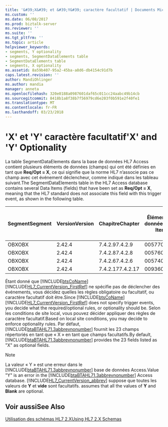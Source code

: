 ```yaml
---
title: '&#39;X&#39; et &#39;Y&#39; caractère facultatif | Documents Microsoft'
ms.custom: ''
ms.date: 06/08/2017
ms.prod: biztalk-server
ms.reviewer: ''
ms.suite: ''
ms.tgt_pltfrm: ''
ms.topic: article
helpviewer_keywords:
- segments, Y optionality
- segments, SegmentDataElements table
- SegmentDataElements table
- segments, X optionality
ms.assetid: 8a59b407-95a2-45ba-a8d6-db4154c91d7b
caps.latest.revision: ''
author: MandiOhlinger
ms.author: mandia
manager: anneta
ms.openlocfilehash: 320e0188a0987601daf65c011cc24aabc49b14cb
ms.sourcegitcommit: 8418b1a8f38b7f56979cd6e203f0b591e2f40fe1
ms.translationtype: MT
ms.contentlocale: fr-FR
ms.lasthandoff: 03/23/2018
---
```

# <a name="39x39-and-39y39-optionality"></a><span data-ttu-id="364a6-102">&#39;X&#39; et &#39;Y&#39; caractère facultatif</span><span class="sxs-lookup"><span data-stu-id="364a6-102">&#39;X&#39; and &#39;Y&#39; Optionality</span></span>
<span data-ttu-id="364a6-103">La table SegmentDataElements dans la base de données HL7 Access contient plusieurs éléments de données (champs) qui ont été définies en tant que **Req/Opt = X**, ce qui signifie que la norme HL7 n’associe pas ce champ avec cet événement déclencheur, comme indiqué dans les tableau suivant.</span><span class="sxs-lookup"><span data-stu-id="364a6-103">The SegmentDataElements table in the HL7 Access database contains several Data Items (fields) that have been set as **Req/Opt = X**, meaning that the HL7 standard does not associate this field with this trigger event, as shown in the following table.</span></span>  
  
|<span data-ttu-id="364a6-104">Segment</span><span class="sxs-lookup"><span data-stu-id="364a6-104">Segment</span></span>|<span data-ttu-id="364a6-105">Version</span><span class="sxs-lookup"><span data-stu-id="364a6-105">Version</span></span>|<span data-ttu-id="364a6-106">Chapitre</span><span class="sxs-lookup"><span data-stu-id="364a6-106">Chapter</span></span>|<span data-ttu-id="364a6-107">Élément de données</span><span class="sxs-lookup"><span data-stu-id="364a6-107">Data Item</span></span>|<span data-ttu-id="364a6-108">Requis /</span><span class="sxs-lookup"><span data-stu-id="364a6-108">Required/</span></span><br /><br /> <span data-ttu-id="364a6-109">Ce paramètre est facultatif</span><span class="sxs-lookup"><span data-stu-id="364a6-109">Optional</span></span>|<span data-ttu-id="364a6-110">Rapport</span><span class="sxs-lookup"><span data-stu-id="364a6-110">Report</span></span>|<span data-ttu-id="364a6-111">Number</span><span class="sxs-lookup"><span data-stu-id="364a6-111">Number</span></span>|<span data-ttu-id="364a6-112">HTML Standard</span><span class="sxs-lookup"><span data-stu-id="364a6-112">HTML Standard</span></span>|  
|-------------|-------------|-------------|---------------|-----------------------------|------------|------------|-------------------|  
|<span data-ttu-id="364a6-113">OBX</span><span class="sxs-lookup"><span data-stu-id="364a6-113">OBX</span></span>|<span data-ttu-id="364a6-114">2.4</span><span class="sxs-lookup"><span data-stu-id="364a6-114">2.4</span></span>|<span data-ttu-id="364a6-115">7.4.2.9</span><span class="sxs-lookup"><span data-stu-id="364a6-115">7.4.2.9</span></span>|<span data-ttu-id="364a6-116">00577</span><span class="sxs-lookup"><span data-stu-id="364a6-116">00577</span></span>|<span data-ttu-id="364a6-117">X</span><span class="sxs-lookup"><span data-stu-id="364a6-117">X</span></span>|<span data-ttu-id="364a6-118">O</span><span class="sxs-lookup"><span data-stu-id="364a6-118">Y</span></span>|<span data-ttu-id="364a6-119">5</span><span class="sxs-lookup"><span data-stu-id="364a6-119">5</span></span>|<span data-ttu-id="364a6-120">ch07.htm#Heading113</span><span class="sxs-lookup"><span data-stu-id="364a6-120">ch07.htm#Heading113</span></span>|  
|<span data-ttu-id="364a6-121">OBX</span><span class="sxs-lookup"><span data-stu-id="364a6-121">OBX</span></span>|<span data-ttu-id="364a6-122">2.4</span><span class="sxs-lookup"><span data-stu-id="364a6-122">2.4</span></span>|<span data-ttu-id="364a6-123">7.4.2.8</span><span class="sxs-lookup"><span data-stu-id="364a6-123">7.4.2.8</span></span>|<span data-ttu-id="364a6-124">00576</span><span class="sxs-lookup"><span data-stu-id="364a6-124">00576</span></span>|<span data-ttu-id="364a6-125">X</span><span class="sxs-lookup"><span data-stu-id="364a6-125">X</span></span>||<span data-ttu-id="364a6-126">0</span><span class="sxs-lookup"><span data-stu-id="364a6-126">0</span></span>|<span data-ttu-id="364a6-127">ch07.htm#Heading112</span><span class="sxs-lookup"><span data-stu-id="364a6-127">ch07.htm#Heading112</span></span>|  
|<span data-ttu-id="364a6-128">OBX</span><span class="sxs-lookup"><span data-stu-id="364a6-128">OBX</span></span>|<span data-ttu-id="364a6-129">2.4</span><span class="sxs-lookup"><span data-stu-id="364a6-129">2.4</span></span>|<span data-ttu-id="364a6-130">7.4.2.6</span><span class="sxs-lookup"><span data-stu-id="364a6-130">7.4.2.6</span></span>|<span data-ttu-id="364a6-131">00574</span><span class="sxs-lookup"><span data-stu-id="364a6-131">00574</span></span>|<span data-ttu-id="364a6-132">X</span><span class="sxs-lookup"><span data-stu-id="364a6-132">X</span></span>||<span data-ttu-id="364a6-133">0</span><span class="sxs-lookup"><span data-stu-id="364a6-133">0</span></span>|<span data-ttu-id="364a6-134">ch07.htm#Heading107</span><span class="sxs-lookup"><span data-stu-id="364a6-134">ch07.htm#Heading107</span></span>|  
|<span data-ttu-id="364a6-135">OBX</span><span class="sxs-lookup"><span data-stu-id="364a6-135">OBX</span></span>|<span data-ttu-id="364a6-136">2.4</span><span class="sxs-lookup"><span data-stu-id="364a6-136">2.4</span></span>|<span data-ttu-id="364a6-137">7.4.2.17</span><span class="sxs-lookup"><span data-stu-id="364a6-137">7.4.2.17</span></span>|<span data-ttu-id="364a6-138">00936</span><span class="sxs-lookup"><span data-stu-id="364a6-138">00936</span></span>|<span data-ttu-id="364a6-139">X</span><span class="sxs-lookup"><span data-stu-id="364a6-139">X</span></span>|<span data-ttu-id="364a6-140">O</span><span class="sxs-lookup"><span data-stu-id="364a6-140">Y</span></span>|<span data-ttu-id="364a6-141">0</span><span class="sxs-lookup"><span data-stu-id="364a6-141">0</span></span>|<span data-ttu-id="364a6-142">ch07.htm#Heading121</span><span class="sxs-lookup"><span data-stu-id="364a6-142">ch07.htm#Heading121</span></span>|  
  
 <span data-ttu-id="364a6-143">Étant donné que [!INCLUDE[btsCoName](../../includes/btsconame-md.md)] [!INCLUDE[HL7_CurrentVersion_FirstRef](../../includes/hl7-currentversion-firstref-md.md)] ne spécifie pas de déclencher des événements, vous décidez quelles les règles obligatoire ou facultatif, ou caractère facultatif doit être.</span><span class="sxs-lookup"><span data-stu-id="364a6-143">Since [!INCLUDE[btsCoName](../../includes/btsconame-md.md)][!INCLUDE[HL7_CurrentVersion_FirstRef](../../includes/hl7-currentversion-firstref-md.md)] does not specify trigger events, you decide what the required/optional rules, or optionality should be.</span></span> <span data-ttu-id="364a6-144">Selon les conditions de site local, vous pouvez décider appliquer des règles de caractère facultatif.</span><span class="sxs-lookup"><span data-stu-id="364a6-144">Based on local site conditions, you may decide to enforce optionality rules.</span></span> <span data-ttu-id="364a6-145">Par défaut, [!INCLUDE[btaBTAHL71.3abbrevnonumber](../../includes/btabtahl71-3abbrevnonumber-md.md)] fournit les 23 champs répertoriés en tant que « X » en tant que champs facultatifs.</span><span class="sxs-lookup"><span data-stu-id="364a6-145">By default, [!INCLUDE[btaBTAHL71.3abbrevnonumber](../../includes/btabtahl71-3abbrevnonumber-md.md)] provides the 23 fields listed as "X" as optional fields.</span></span>  
  
> [!NOTE]
>  <span data-ttu-id="364a6-146">La valeur « Y » est une erreur dans le [!INCLUDE[btaBTAHL71.3abbrevnonumber](../../includes/btabtahl71-3abbrevnonumber-md.md)] base de données Access.</span><span class="sxs-lookup"><span data-stu-id="364a6-146">Value "Y" is an error in the [!INCLUDE[btaBTAHL71.3abbrevnonumber](../../includes/btabtahl71-3abbrevnonumber-md.md)] Access database.</span></span> [!INCLUDE[HL7_CurrentVersion_abbrev](../../includes/hl7-currentversion-abbrev-md.md)]<span data-ttu-id="364a6-147"> suppose que toutes les valeurs de **Y** et **vide** sont facultatifs.</span><span class="sxs-lookup"><span data-stu-id="364a6-147"> assumes that all the values of **Y** and **Blank** are optional.</span></span>  
  
## <a name="see-also"></a><span data-ttu-id="364a6-148">Voir aussi</span><span class="sxs-lookup"><span data-stu-id="364a6-148">See Also</span></span>  
 [<span data-ttu-id="364a6-149">Utilisation des schémas HL7 2.X</span><span class="sxs-lookup"><span data-stu-id="364a6-149">Using HL7 2.X Schemas</span></span>](../../adapters-and-accelerators/accelerator-hl7/using-hl7-2-x-schemas.md)
